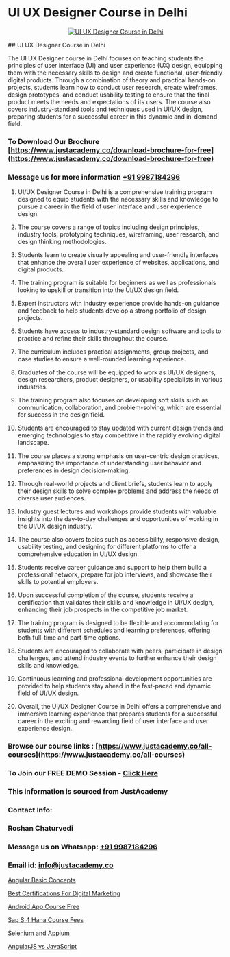 # UI UX Designer Course in Delhi

<p align="center">
  <a href="https://justacademy.co/all-courses">
    <img src="https://i.ibb.co/P5KtSQ2/ui-ux.png" alt="UI UX Designer Course in Delhi">
  </a>
</p>
## UI UX Designer Course in Delhi

The UI UX Designer course in Delhi focuses on teaching students the principles of user interface (UI) and user experience (UX) design, equipping them with the necessary skills to design and create functional, user-friendly digital products. Through a combination of theory and practical hands-on projects, students learn how to conduct user research, create wireframes, design prototypes, and conduct usability testing to ensure that the final product meets the needs and expectations of its users. The course also covers industry-standard tools and techniques used in UI/UX design, preparing students for a successful career in this dynamic and in-demand field.
### To Download Our Brochure [https://www.justacademy.co/download-brochure-for-free](https://www.justacademy.co/download-brochure-for-free)
### Message us for more information [+91 9987184296](https://api.whatsapp.com/send?phone=919987184296)
1) UI/UX Designer Course in Delhi is a comprehensive training program designed to equip students with the necessary skills and knowledge to pursue a career in the field of user interface and user experience design. 

2) The course covers a range of topics including design principles, industry tools, prototyping techniques, wireframing, user research, and design thinking methodologies. 

3) Students learn to create visually appealing and user-friendly interfaces that enhance the overall user experience of websites, applications, and digital products. 

4) The training program is suitable for beginners as well as professionals looking to upskill or transition into the UI/UX design field. 

5) Expert instructors with industry experience provide hands-on guidance and feedback to help students develop a strong portfolio of design projects. 

6) Students have access to industry-standard design software and tools to practice and refine their skills throughout the course. 

7) The curriculum includes practical assignments, group projects, and case studies to ensure a well-rounded learning experience. 

8) Graduates of the course will be equipped to work as UI/UX designers, design researchers, product designers, or usability specialists in various industries. 

9) The training program also focuses on developing soft skills such as communication, collaboration, and problem-solving, which are essential for success in the design field. 

10) Students are encouraged to stay updated with current design trends and emerging technologies to stay competitive in the rapidly evolving digital landscape. 

11) The course places a strong emphasis on user-centric design practices, emphasizing the importance of understanding user behavior and preferences in design decision-making. 

12) Through real-world projects and client briefs, students learn to apply their design skills to solve complex problems and address the needs of diverse user audiences. 

13) Industry guest lectures and workshops provide students with valuable insights into the day-to-day challenges and opportunities of working in the UI/UX design industry. 

14) The course also covers topics such as accessibility, responsive design, usability testing, and designing for different platforms to offer a comprehensive education in UI/UX design. 

15) Students receive career guidance and support to help them build a professional network, prepare for job interviews, and showcase their skills to potential employers. 

16) Upon successful completion of the course, students receive a certification that validates their skills and knowledge in UI/UX design, enhancing their job prospects in the competitive job market. 

17) The training program is designed to be flexible and accommodating for students with different schedules and learning preferences, offering both full-time and part-time options. 

18) Students are encouraged to collaborate with peers, participate in design challenges, and attend industry events to further enhance their design skills and knowledge. 

19) Continuous learning and professional development opportunities are provided to help students stay ahead in the fast-paced and dynamic field of UI/UX design. 

20) Overall, the UI/UX Designer Course in Delhi offers a comprehensive and immersive learning experience that prepares students for a successful career in the exciting and rewarding field of user interface and user experience design.

### Browse our course links : [https://www.justacademy.co/all-courses](https://www.justacademy.co/all-courses) 
### To Join our FREE DEMO Session - [Click Here](https://www.justacademy.co/register-for-course-demo)


### This information is sourced from JustAcademy
### Contact Info:
### Roshan Chaturvedi
### Message us on Whatsapp: [+91 9987184296](https://api.whatsapp.com/send?phone=919987184296)
### Email id: [info@justacademy.co](mailto:info@justacademy.co)
                
[Angular Basic Concepts](https://www.linkedin.com/pulse/angular-basic-concepts-justacademy-canberra-ksxqe?trackingId=o%2F8GHxrFlheK4psb6DCkmA%3D%3D&lipi=urn%3Ali%3Apage%3Ad_flagship3_company_admin%3B7%2Ffp9SMgRFS7eU%2BK9qPCHw%3D%3D)

[Best Certifications For Digital Marketing](https://www.linkedin.com/pulse/best-certifications-digital-marketing-justacademy-hyderabad-nveuc?trackingId=ng6cpM0AkRJyknApmNrNXg%3D%3D&lipi=urn%3Ali%3Apage%3Ad_flagship3_company_admin%3BIabnSlYPS7K8e0EtwSHvsQ%3D%3D)

[Android App Course Free](https://medium.com/@akanshapatil/android-app-course-free-92ef84b88206)

[Sap S 4 Hana Course Fees](https://medium.com/@ranemanish460/sap-s-4-hana-course-fees-e949dfb607cc)

[Selenium and Appium](https://justacademyin.github.io/justacademy/selenium-and-appium)

[AngularJS vs JavaScript](https://justacademyin.github.io/justacademy/angularjs-vs-javascript)

